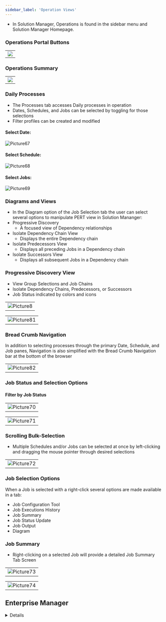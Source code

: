 ```yaml
---
sidebar_label: 'Operation Views'
---
```


* In Solution Manager, Operations is found in the sidebar menu and Solution Manager Homepage.

### Operations Portal Buttons

||
|---|
|![](../static/imgbasic/sm-operations-home.png)|

### Operations Summary

||
|---|
|![](../static/imgbasic/sm-operations-summary-screen.png)|

### Daily Processes

* The Processes tab accesses Daily processes in operation
* Dates, Schedules, and Jobs can be selected by toggling for those selections
* Filter profiles can be created and modified

#### Select Date:  

![Picture67](../static/imgbasic/Picture67.png) 

#### Select Schedule:    

![Picture68](../static/imgbasic/Picture68.png) 

#### Select Jobs:    

![Picture69](../static/imgbasic/Picture69.png) 

### Diagrams and Views

* In the Diagram option of the Job Selection tab the user can select several options to manipulate PERT view in Solution Mananger:  
* Progressive Discovery    
  * A focused view of Dependency relationships  
* Isolate Dependency Chain View  
  * Displays the entire Dependency chain  
* Isolate Predecessors View  
  * Displays all preceding Jobs in a Dependency chain  
* Isolate Successors View  
  * Displays all subsequent Jobs in a Dependency chain  

### Progressive Discovery View

* View Group Selections and Job Chains
* Isolate Dependency Chains, Predecessors, or Successors
* Job Status indicated by colors and icons

||
|---|
|![Picture8](../static/imgbasic/Picture80.png)|

||
|---|
|![Picture81](../static/imgbasic/Picture81.png)|  

### Bread Crumb Navigation

In addition to selecting processes through the primary Date, Schedule, and Job panes, Navigation is also simplified with the Bread Crumb Navigation bar at the bottom of the browser 

||
|---|
|![Picture82](../static/imgbasic/Picture82.png)| 

### Job Status and Selection Options

#### Filter by Job Status  

||
|---|
|![Picture70](../static/imgbasic/Picture70.png)|

||
|---|
|![Picture71](../static/imgbasic/Picture71.png)|


### Scrolling Bulk-Selection

* Multiple Schedules and/or Jobs can be selected at once by left-clicking and dragging the mouse pointer through desired selections

||
|---|
|![Picture72](../static/imgbasic/Picture72.png)|

### Job Selection Options

When a Job is selected with a right-click several options are made available in a tab:

* Job Configuration Tool
* Job Executions History
* Job Summary
* Job Status Update
* Job Output
* Diagram

### Job Summary

* Right-clicking on a selected Job will provide a detailed Job Summary Tab Screen  

||
|---|
|![Picture73](../static/imgbasic/Picture73.png)|

||
|---|
|![Picture74](../static/imgbasic/Picture74.png)|


## Enterprise Manager

<details>

* In Enterprise Manager Operation, there are several views to filter and update Schedule and Job information
  * Daily List View
  * Matrix View
  * PERT View 

||
|---|
|![Picture33](../static/imgbasic/Picture33.png)|

||
|---| 
|![Picture34](../static/imgbasic/Picture34.png)|

||
|---|
|![Picture35](../static/imgbasic/Picture35.png)|

#### List View


* **Daily List** view displays all dates that have Schedules built
  * **Daily List** provides a tree view for Schedule dates that can be expanded to show Schedule and Job information in alphabetical order
  * View, filter, and update Schedule and Job information

||
|---|
|![Picture36](../static/imgbasic/Picture36.png)|

||
|---|
|![Picture36](../static/imgbasic/Picture36.png)|

#### Matrix View

* **Matrix** view is used to view, filter, and update Schedule and Job information in grid format
* **Matrix** view provides a tabular view that contains: 
  * A Calendar of days that have Schedules in Daily tables
  * A List of Schedules for selected day
  * The Job Matrix table shows all Jobs in a selected Schedule

||
|---|
|![Picture38](../static/imgbasic/Picture38.png)| 

#### PERT View


* **PERT** view provides the best graphical view for a Schedule’s individual Jobs and relationships
* **PERT** displays Job Dependency, Threshold, and Resource relationships and Job current status in simple schedules
* **Listen for Selection Changes in Other Views** (located on PERT toolbar) must be activated in **PERT** view
* **Date** or **Schedule** must be selected in **List** or **Matrix** view before any information will display in **PERT** view

||
|---|
|![Picture39](../static/imgbasic/Picture39.png)|

#### Arrange Views and Synchronize

* Arrange **List**, **Matrix**, and **PERT** views on same screen 
* In **Matrix** or **List** view, select date for the Schedule 
* View the output inside all three of these views

||
|---|
|![Picture40](../static/imgbasic/Picture40.png)|

||
|---|
|![Picture41](../static/imgbasic/Picture41.png)|

##### Multiple Views – One Screen 

Example: 

* Open List or Matrix View  
* Open PERT View  
* Click PERT tab, then drag and drop to left until a rectangle appears  
* The **Rectangle** represents new postion of PERT tab  
* Release mouse button  

||
|---|
|![Picture42](../static/imgbasic/Picture42.png)|

* **Listen for Selection Changes in Other Views** and **Send current selection to other views in List and Matrix views** must be activated
* **Listen for selection changes in other** views must be activated in PERT view
* **Date** or **Schedule** needs to be selected in List or Matrix view before any information will display in PERT view
* Take 1-2 minutes to manipulate the various views
* Select a schedule to view
* Arrange the views so that Daily List, Matrix, and PERT views are all visible in the Enterprise Manager interface

||
|---|
|![Picture44](../static/imgbasic/Picture44.png)|

||
|---|
|![Picture43](../static/imgbasic/Picture43.png)|

</details>